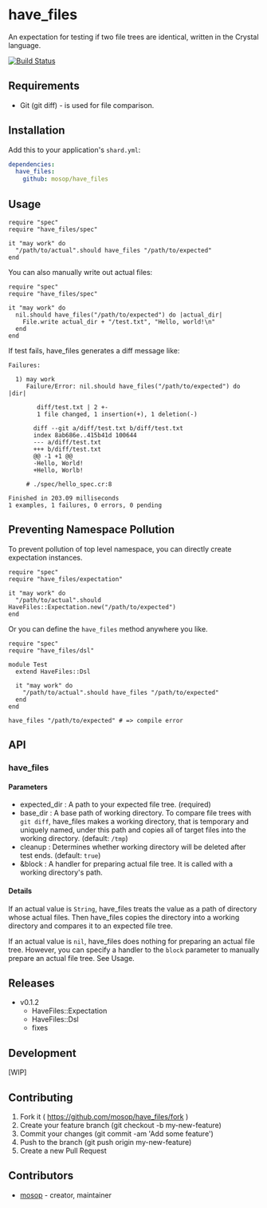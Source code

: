 # have_files

An expectation for testing if two file trees are identical, written in the Crystal language.

[![Build Status](https://travis-ci.org/mosop/have_files.svg?branch=master)](https://travis-ci.org/mosop/have_files)

## Requirements

* Git (git diff) - is used for file comparison.

## Installation

Add this to your application's `shard.yml`:

```yaml
dependencies:
  have_files:
    github: mosop/have_files
```

## Usage

```crystal
require "spec"
require "have_files/spec"

it "may work" do
  "/path/to/actual".should have_files "/path/to/expected"
end
```

You can also manually write out actual files:

```crystal
require "spec"
require "have_files/spec"

it "may work" do
  nil.should have_files("/path/to/expected") do |actual_dir|
    File.write actual_dir + "/test.txt", "Hello, world!\n"
  end
end
```

If test fails, have_files generates a diff message like:

```
Failures:

  1) may work
     Failure/Error: nil.should have_files("/path/to/expected") do |dir|

        diff/test.txt | 2 +-
        1 file changed, 1 insertion(+), 1 deletion(-)

       diff --git a/diff/test.txt b/diff/test.txt
       index 8ab686e..415b41d 100644
       --- a/diff/test.txt
       +++ b/diff/test.txt
       @@ -1 +1 @@
       -Hello, World!
       +Hello, Worlb!

     # ./spec/hello_spec.cr:8

Finished in 203.09 milliseconds
1 examples, 1 failures, 0 errors, 0 pending
```

## Preventing Namespace Pollution

To prevent pollution of top level namespace, you can directly create expectation instances.

```crystal
require "spec"
require "have_files/expectation"

it "may work" do
  "/path/to/actual".should HaveFiles::Expectation.new("/path/to/expected")
end
```

Or you can define the `have_files` method anywhere you like.

```crystal
require "spec"
require "have_files/dsl"

module Test
  extend HaveFiles::Dsl

  it "may work" do
    "/path/to/actual".should have_files "/path/to/expected"
  end
end

have_files "/path/to/expected" # => compile error
```

## API

### have_files

#### Parameters

* expected_dir : A path to your expected file tree. (required)
* base_dir : A base path of working directory. To compare file trees with `git diff`, have_files makes a working directory, that is temporary and uniquely named, under this path and copies all of target files into the working directory. (default: `/tmp`)
* cleanup : Determines whether working directory will be deleted after test ends. (default: `true`)
* &block : A handler for preparing actual file tree. It is called with a working directory's path.

#### Details

If an actual value is `String`, have_files treats the value as a path of directory whose actual files. Then have_files copies the directory into a working directory and compares it to an expected file tree.

If an actual value is `nil`, have_files does nothing for preparing an actual file tree. However, you can specify a handler to the `block` parameter to manually prepare an actual file tree. See Usage.

## Releases

* v0.1.2
  * HaveFiles::Expectation
  * HaveFiles::Dsl
  * fixes

## Development

[WIP]

## Contributing

1. Fork it ( https://github.com/mosop/have_files/fork )
2. Create your feature branch (git checkout -b my-new-feature)
3. Commit your changes (git commit -am 'Add some feature')
4. Push to the branch (git push origin my-new-feature)
5. Create a new Pull Request

## Contributors

- [mosop](https://github.com/mosop) - creator, maintainer
